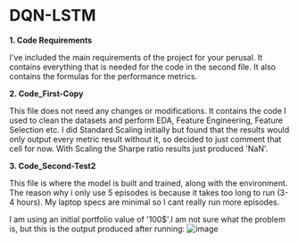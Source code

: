 # DQN-LSTM

**1. Code Requirements**

I've included the main requirements of the project for your perusal. It contains everything that is needed for the code in the second file. It also contains the formulas for the performance metrics. 

**2. Code_First-Copy**

This file does not need any changes or modifications. It contains the code I used to clean the datasets and perform EDA, Feature Engineering, Feature Selection etc. I did Standard Scaling initially but found that the results would only output every metric result without it, so decided to just comment that cell for now. With Scaling the Sharpe ratio results just produced 'NaN'.

**3. Code_Second-Test2**

This file is where the model is built and trained, along with the environment.
The reason why i only use 5 episodes is because it takes too long to run (3-4 hours). My laptop specs are minimal so I cant really run more episodes.

I am using an initial portfolio value of '100$'.I am not sure what the problem is, but this is the output produced after running:
![image](https://github.com/dharunshoban30/DQN-LSTM/assets/136322910/f9527b19-d16e-4f4f-8596-a8c8ea9e1828)


